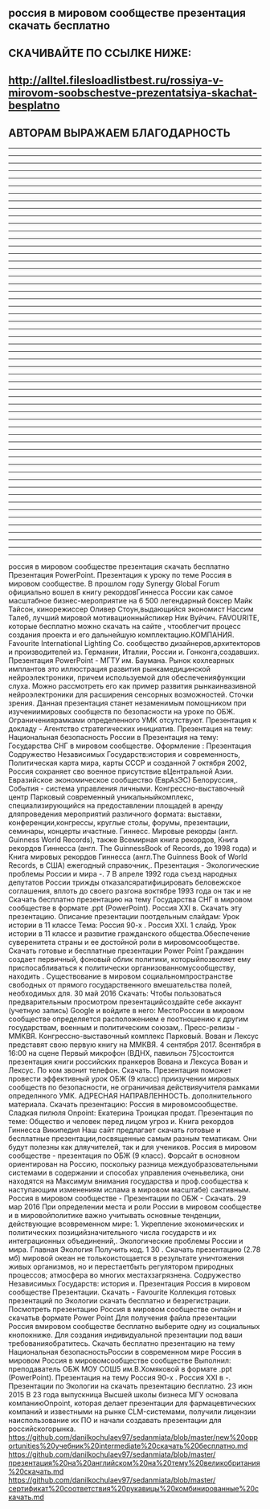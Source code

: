 россия в мировом сообществе презентация скачать бесплатно
--------------------------------------------------
СКАЧИВАЙТЕ ПО ССЫЛКЕ НИЖЕ:
--------------------------------------------------
http://alltel.filesloadlistbest.ru/rossiya-v-mirovom-soobschestve-prezentatsiya-skachat-besplatno
--------------------------------------------------
АВТОРАМ ВЫРАЖАЕМ БЛАГОДАРНОСТЬ
--------------------------------------------------
--------------------------------------------------
--------------------------------------------------
--------------------------------------------------
--------------------------------------------------
--------------------------------------------------
--------------------------------------------------
--------------------------------------------------
--------------------------------------------------
--------------------------------------------------
--------------------------------------------------
--------------------------------------------------
--------------------------------------------------
--------------------------------------------------
--------------------------------------------------
--------------------------------------------------
--------------------------------------------------
--------------------------------------------------
--------------------------------------------------
--------------------------------------------------
--------------------------------------------------
--------------------------------------------------
--------------------------------------------------
--------------------------------------------------
--------------------------------------------------
--------------------------------------------------
--------------------------------------------------
--------------------------------------------------
--------------------------------------------------
--------------------------------------------------
--------------------------------------------------
--------------------------------------------------
--------------------------------------------------
--------------------------------------------------
--------------------------------------------------
--------------------------------------------------
--------------------------------------------------
--------------------------------------------------
--------------------------------------------------
--------------------------------------------------
--------------------------------------------------
--------------------------------------------------
--------------------------------------------------
--------------------------------------------------
--------------------------------------------------
--------------------------------------------------
--------------------------------------------------
--------------------------------------------------
--------------------------------------------------
--------------------------------------------------
--------------------------------------------------
--------------------------------------------------
--------------------------------------------------
--------------------------------------------------
--------------------------------------------------
--------------------------------------------------
россия в мировом сообществе презентация скачать бесплатно Презентация PowerPoint. Презентация к уроку по теме Россия в мировом сообществе. В прошлом году Synergy Global Forum официально вошел в книгу рекордовГиннесса России как самое масштабное бизнес-мероприятие на 6 500 легендарный боксер Майк Тайсон, кинорежиссер Оливер Стоун,выдающийся экономист Нассим Талеб, лучший мировой мотивационныйспикер Ник Вуйчич. FAVOURITE, которые бесплатно можно скачать на сайте , чтооблегчит процесс создания проекта и его дальнейшую комплектацию.КОМПАНИЯ. Favourite International Lighting Co.  сообщество дизайнеров,архитекторов и производителей из. Германии, Италии, России и. Гонконга,создавших. Презентация PowerPoint - МГТУ им. Баумана. Рынок кохлеарных имплантов  это иллюстрация развития рынкамедицинской нейроэлектроники, причем используемой для обеспеченияфункции слуха. Можно рассмотреть его как пример развития рынкаинвазивной нейроэлектроники для расширения сенсорных возможностей. Сточки зрения. Данная презентация станет незаменимым помощником при изучениимировых сообществ по безопасности на уроке по ОБЖ. Ограничениярамками определенного УМК отсутствуют. Презентация к докладу - Агентство стратегических инициатив. Презентация на тему: Национальная безопасность России в
Презентация на тему: Государства СНГ в мировом сообществе. Оформление : Презентация  Содружество Независимых Государств:история и современность, Политическая карта мира, карты СССР и созданной 7 октября 2002, Россия сохраняет сво военное присутствие вЦентральной Азии. Евразийское экономическое сообщество (ЕврАзЭС) Белоруссия,. События   - система управления личными. Конгрессно-выставочный центр Парковый  современный уникальныйкомплекс, специализирующийся на предоставлении площадей в аренду дляпроведения мероприятий различного формата: выставки, конференции,конгрессы, круглые столы, форумы, презентации, семинары, концерты ичастные. Гиннесс. Мировые рекорды (англ. Guinness World Records), также Всемирная книга рекордов, Книга рекордов Гиннесса (англ. The GuinnessBook of Records, до 1998 года) и Книга мировых рекордов Гиннесса (англ.The Guinness Book of World Records, в США)  ежегодный справочник,. Презентация - Экологические проблемы России и мира -. 7 В апреле 1992 года съезд народных депутатов России трижды отказалсяратифицировать беловежское соглашения, вплоть до своего разгона воктябре 1993 года он так и не  Скачать бесплатно презентацию на тему Государства СНГ в мировом сообществе в формате .ppt (PowerPoint). Россия ХХI в. Скачать эту презентацию. Описание презентации поотдельным слайдам: Урок истории в 11 классе Тема: Россия 90-х . Россия ХХI. 1 слайд. Урок истории в 11 классе  и развитие гражданского общества.Обеспечение суверенитета страны и ее достойной роли в мировомсообществе. Скачать готовые и бесплатные презентации Power Point
Гражданин создает первичный, фоновый облик политики, которыйпозволяет ему приспосабливаться к политически организованномусообществу, находить . Существование в мировом социальномпространстве свободных от прямого государственного вмешательства полей, необходимых для. 30 май 2016  Скачать:  Чтобы пользоваться предварительным просмотром презентацийсоздайте себе аккаунт (учетную запись) Google и войдите в него:  МестоРоссии в мировом сообществе определяется расположением е поотношению к другим государствам, военным и политическим союзам,. Пресс-релизы - ММКВЯ. Конгрессно-выставочный комплекс Парковый. Вован и Лексус представят свою первую книгу на ММКВЯ. 4 сентября 2017. 8сентября в 16:00 на сцене Первый микрофон (ВДНХ, павильон  75)состоится презентация книги российских пранкеров Вована и Лексуса Вован и Лексус. По ком звонит телефон. Скачать. Презентация поможет провести эффективный урок ОБЖ (9 класс) приизучении мировых сообществ по безопасности, не ограничивая действияучителя рамками определнного УМК. АДРЕСНАЯ НАПРАВЛЕННОСТЬ. дополнительного материала. Скачать презентацию: Россия в мировомсообществе. Сладкая пилюля Onpoint: Екатерина Троицкая продат. Презентация по теме: Общество и человек перед лицом угроз и. Книга рекордов Гиннесса  Википедия
Наш сайт предлагает скачать готовые и бесплатные презентации,посвященные самым разным тематикам. Они будут полезны как дляучителей, так и для учеников. Россия в мировом сообществе - презентация по ОБЖ (9 класс). Форсайт в основном ориентирован на Россию, поскольку разница междуобразовательными системами в содержании и способах управления оченьвелика, они находятся на  Максимум внимания государства и проф.сообщества к наступающим изменениям  ислама в мировом масштабе) сактивным. Россия в мировом сообществе - Презентации по ОБЖ - Скачать. 29 мар 2016  При определении места и роли России в мировом сообществе и в мировойполитике важно учитывать основные тенденции, действующие всовременном мире: 1. Укрепление экономических и политических позицийзначительного числа государств и их интеграционных объединений,. Экологические проблемы России и мира. Главная Экология Получить код. 1  30 . Скачать презентацию (2.78 мб)  мировой океан не толькоистощается в результате уничтожения живых организмов, но и перестаетбыть регулятором природных процессов;  атмосфера во многих местахзагрязнена. Содружество Независимых Государств: история и. Презентация Россия в мировом сообществе  Презентации. Скачать - Favourite
Коллекция готовых презентаций по Экологии скачать бесплатно и безрегистрации. Посмотреть презентацию Россия в мировом сообществе онлайн и скачатьв формате Power Point  Для получения файла презентации Россия вмировом сообществе бесплатно выберите одну из социальных кнопокниже. Для создания индивидуальной презентации под ваши требованияобратитесь. Скачать бесплатно презентацию на тему Национальная безопасностьРоссии в современном мире Россия в мировом Россия в мировомсообществе сообществе Выполнил: преподаватель ОБЖ МОУ СОШ5 им.В.Хомяковой в формате .ppt (PowerPoint). Презентация на тему Россия 90-х . Россия ХХI в  -. Презентации по Экологии на скачать презентацию бесплатно. 23 июн 2015  В 23 года выпускница Высшей школы бизнеса МГУ основала компаниюOnpoint, которая делает презентации для фармацевтических компаний и известными на рынке CLM-системами, получили лицензии наиспользование их ПО и начали создавать презентации для российскогорынка.
https://github.com/danilkochulaev97/sedanmiata/blob/master/new%20opportunities%20учебник%20intermediate%20скачать%20бесплатно.md
https://github.com/danilkochulaev97/sedanmiata/blob/master/презентация%20на%20английском%20на%20тему%20великобритания%20скачать.md
https://github.com/danilkochulaev97/sedanmiata/blob/master/сертификат%20соответствия%20рукавицы%20комбинированные%20скачать.md